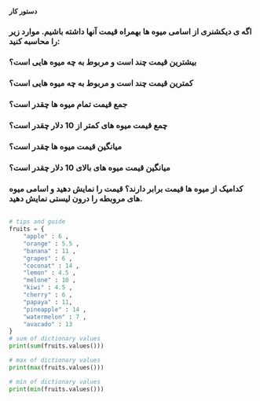 #### دستور کار

### اگه ی دیکشنری از اسامی میوه ها بهمراه قیمت آنها داشته باشیم. موارد زیر را محاسبه کنید:

### بیشترین قیمت چند است و مربوط به چه میوه هایی است؟
### کمترین قیمت چند است و مربوط به چه میوه هایی است؟
### جمع قیمت تمام میوه ها چقدر است؟
### چمع قیمت میوه های کمتر از 10 دلار چقدر است؟
### میانگین قیمت میوه ها چقدر است؟
### میانگین قیمت میوه های بالای 10 دلار چقدر است؟
### کدامیک از میوه ها قیمت برابر دارند؟ قیمت را نمایش دهید و اسامی میوه های مروبطه را درون لیستی نمایش دهید.

```python

# tips and guide
fruits = {
    "apple" : 6 ,
    "orange" : 5.5 ,
    "banana" : 11 ,
    "grapes" : 6 ,
    "coconat" : 14 ,
    "lemon" : 4.5 ,
    "melone" : 10 ,
    "kiwi" : 4.5 ,
    "cherry" : 6 ,
    "papaya" : 11,
    "pineapple" : 14 ,
    "watermelon" : 7 ,
    "avacado" : 13
}
# sum of dictionary values
print(sum(fruits.values()))

# max of dictionary values
print(max(fruits.values()))

# min of dictionary values
print(min(fruits.values()))
```
